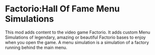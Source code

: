 # Factorio:Hall Of Fame Menu Simulations

This mod adds content to the video game Factorio. It adds custom Menu Simulations of legendary, amazing or beautiful Factorio bases to enjoy when you open the game. A menu simulation is a simulation of a factory running behind the main menu.